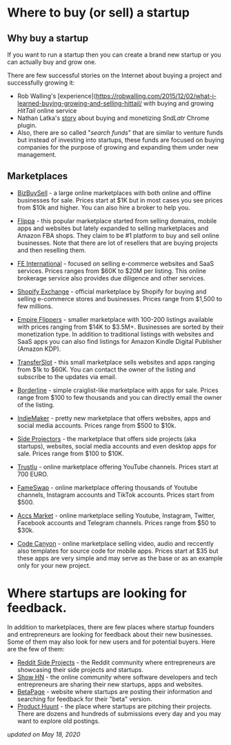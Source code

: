 # Where to buy (or sell) a startup 

## Why buy a startup

If you want to run a startup then you can create a brand new startup or you can actually buy and grow one.

There are few successful stories on the Internet about buying a project and successfully growing it:

- Rob Walling's [experience](https://robwalling.com/2015/12/02/what-i-learned-buying-growing-and-selling-hittail/ with buying and growing _HitTail_ online service
- Nathan Latka's [story](https://medium.com/@nathanlatka/how-i-got-95-net-profit-margins-on-a-chrome-extension-20fdcfc1f754) about buying and monetizing _SndLatr_ Chrome plugin. 
- Also, there are so called "_search funds_" that are similar to venture funds but instead of investing into startups, these funds are focused on buying companies for the purpose of growing and expanding them under new management.

## Marketplaces

*   [BizBuySell](https://www.bizbuysell.com) - a large online marketplaces with both online and offline businesses for sale. Prices start at $1K but in most cases you see prices from $10k and higher. You can also hire a broker to help you.
*   [Flippa](https://www.flippa.com) - this popular marketplace started from selling domains, mobile apps and websites but lately expanded to selling marketplaces and Amazon FBA shops. They claim to be #1 platform to buy and sell online businesses. Note that there are lot of resellers that are buying projects and then reselling them.
*   [FE International](https://feinternational.com) - focused on selling e-commerce websites and SaaS services. Prices ranges from $60K to $20M per listing. This online brokerage service also provides due diligence and other services.
*   [Shopify Exchange](https://exchangemarketplace.com) - official marketplace by Shopify for buying and selling e-commerce stores and businesses. Prices range from $1,500 to few millions.
*   [Empire Flippers](https://exchangemarketplace.com) - smaller marketplace with 100-200 listings available with prices ranging from $14K to $3.5M+. Businesses are sorted by their monetization type. In addition to traditional listings with websites and SaaS apps you can also find listings for Amazon Kindle Digital Publisher (Amazon KDP).
*   [TransferSlot](https://transferslot.com) - this small marketplace sells websites and apps ranging from $1k to $60K. You can contact the owner of the listing and subscribe to the updates via email.
*   [Borderline](http://borderline.biz) - simple craiglist-like marketplace with apps for sale. Prices range from $100 to few thousands and you can directly email the owner of the listing.
*   [IndieMaker](https://indiemaker.co) - pretty new marketplace that offers websites, apps and social media accounts. Prices range from $500 to $10k.
*   [Side Projectors](https://www.sideprojectors.com) - the marketplace that offers side projects (aka startups), websites, social media accounts and even desktop apps for sale. Prices range from $100 to $10K.
*   [TrustIu](https://www.trustiu.com/en/search/) - online marketplace offering YouTube channels. Prices start at 700 EURO.
*   [FameSwap](https://fameswap.com) - online marketplace offering thousands of Youtube channels, Instagram accounts and TikTok accounts. Prices start from $500.
*   [Accs Market](https://fameswap.com) - online marketplace selling Youtube, Instagram, Twitter, Facebook accounts and Telegram channels. Prices range from $50 to $30k.

*   [Code Canyon](https://codecanyon.net/search/app%20source%20code) - online marketplace selling video, audio and reccently also templates for source code for mobile apps. Prices start at $35 but these apps are very simple and may serve as the base or as an example only for your new project.

# Where startups are looking for feedback.

In addition to marketplaces, there are few places where startup founders and entrepreneurs are looking for feedback about their new businesses. Some of them may also look for new users and for potential buyers. Here are the few of them:

*   [Reddit Side Projects](https://www.reddit.com/r/SideProject/) - the Reddit community where entrepreneurs are showcasing their side projects and startups.
*   [Show HN](https://news.ycombinator.com/show) - the online community where software developers and tech entrepreneurs are sharing their new startups, apps and websites.
*   [BetaPage](https://betapage.co) - website where startups are posting their information and searching for feedback for their "beta" version.
*   [Product Huunt](https://producthunt.ccom) - the place where startups are pitching their projects. There are dozens and hundreds of submissions every day and you may want to explore old postings.

_updated on May 18, 2020_
